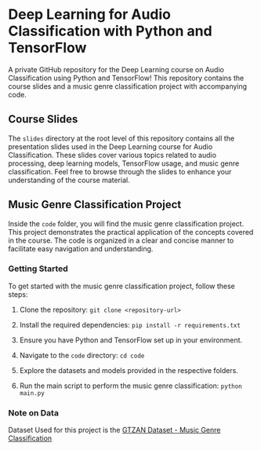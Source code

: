 # Deep Learning for Audio Classification with Python and TensorFlow

A private GitHub repository for the Deep Learning course on Audio Classification using Python and TensorFlow! This repository contains the course slides and a music genre classification project with accompanying code.

## Course Slides

The `slides` directory at the root level of this repository contains all the presentation slides used in the Deep Learning course for Audio Classification. These slides cover various topics related to audio processing, deep learning models, TensorFlow usage, and music genre classification. Feel free to browse through the slides to enhance your understanding of the course material.

## Music Genre Classification Project

Inside the `code` folder, you will find the music genre classification project. This project demonstrates the practical application of the concepts covered in the course. The code is organized in a clear and concise manner to facilitate easy navigation and understanding.

<!-- ### Project Structure

The project code is organized as follows:

- `data`: This directory contains the necessary datasets or instructions to obtain the data required for the music genre classification task.

- `models`: In this directory, you will find TensorFlow model definitions used for audio classification.

- `utils`: This folder includes utility functions and scripts used throughout the project.

- `main.py`: The main Python script to execute the music genre classification pipeline. -->

### Getting Started

To get started with the music genre classification project, follow these steps:

1. Clone the repository: `git clone <repository-url>`

2. Install the required dependencies: `pip install -r requirements.txt`

3. Ensure you have Python and TensorFlow set up in your environment.

4. Navigate to the `code` directory: `cd code`

5. Explore the datasets and models provided in the respective folders.

6. Run the main script to perform the music genre classification: `python main.py`

### Note on Data

Dataset Used for this project is the [GTZAN Dataset - Music Genre Classification](https://www.kaggle.com/datasets/andradaolteanu/gtzan-dataset-music-genre-classification)

